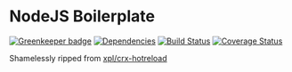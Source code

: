 # NodeJS Boilerplate

[![Greenkeeper badge](https://badges.greenkeeper.io/iamogbz/crx-livereload.svg)](https://greenkeeper.io/)
[![Dependencies](https://david-dm.org/iamogbz/crx-livereload.svg)](https://github.com/iamogbz/crx-livereload)
[![Build Status](https://travis-ci.org/iamogbz/crx-livereload.svg?branch=master)](https://travis-ci.org/iamogbz/crx-livereload)
[![Coverage Status](https://coveralls.io/repos/github/iamogbz/crx-livereload/badge.svg?branch=master)](https://coveralls.io/github/iamogbz/crx-livereload?branch=master)

Shamelessly ripped from [xpl/crx-hotreload](https://github.com/xpl/crx-hotreload)
